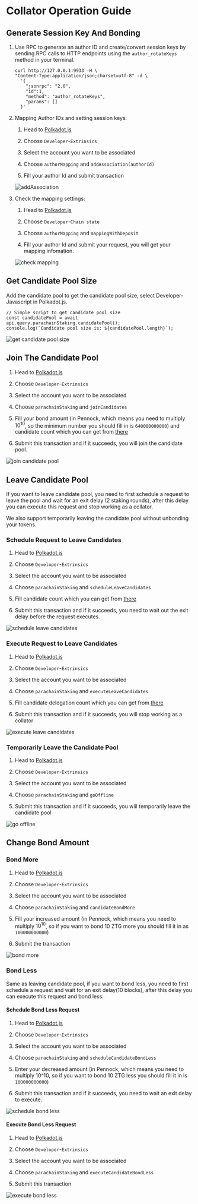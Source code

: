 # Collator Operation Guide

## Generate Session Key And Bonding

1. Use RPC to generate an author ID and create/convert session keys by sending
   RPC calls to HTTP endpoints using the `author_rotateKeys` method in your
   terminal.

   ```
   curl http://127.0.0.1:9933 -H \
   "Content-Type:application/json;charset=utf-8" -d \
     '{
       "jsonrpc": "2.0",
       "id":1,
       "method": "author_rotateKeys",
       "params": []
     }'
   ```

1. Mapping Author IDs and setting session keys:

   1. Head to
      [Polkadot.js](https://polkadot.js.org/apps/?rpc=wss%3A%2F%2Fbsr.zeitgeist.pm#/accounts)

   1. Choose `Developer`-`Extrinsics`

   1. Select the account you want to be associated

   1. Choose `authorMapping` and `addAssociation(authorId)`

   1. Fill your author Id and submit transaction

   ![addAssociation](/img/mapping-association.png)

1. Check the mapping settings:

   1. Head to
      [Polkadot.js](https://polkadot.js.org/apps/?rpc=wss%3A%2F%2Fbsr.zeitgeist.pm#/accounts)

   1. Choose `Developer`-`Chain state`

   1. Choose `authorMapping` and `mappingWithDeposit`

   1. Fill your author Id and submit your request, you will get your mapping
      infomation.

   ![check mapping](/img/check-mapping.png)

## Get Candidate Pool Size

Add the candidate pool to get the candidate pool size, select
Developer-Javascript in Polkadot.js.

```
// Simple script to get candidate pool size
const candidatePool = await api.query.parachainStaking.candidatePool();
console.log(`Candidate pool size is: ${candidatePool.length}`);
```

![get candidate pool size](/img/get-candidate-pool-size.png)

## Join The Candidate Pool

1.  Head to
    [Polkadot.js](https://polkadot.js.org/apps/?rpc=wss%3A%2F%2Fbsr.zeitgeist.pm#/accounts)

1.  Choose `Developer`-`Extrinsics`

1.  Select the account you want to be associated

1.  Choose `parachainStaking` and `joinCandidates`

1.  Fill your bond amount (in Pennock, which means you need to multiply
    $10^{10}$, so the minimum number you should fill in is `640000000000`) and
    candidate count which you can get from [there](#get-candidate-pool-size)
1.  Submit this transaction and if it succeeds, you will join the candidate
    pool.

![join candidate pool](/img/join-candidate-pool.png)

## Leave Candidate Pool

If you want to leave candidate pool, you need to first schedule a request to
leave the pool and wait for an exit delay (2 staking rounds), after this delay
you can execute this request and stop working as a collator.

We also support temporarily leaving the candidate pool without unbonding your
tokens.

### Schedule Request to Leave Candidates

1.  Head to
    [Polkadot.js](https://polkadot.js.org/apps/?rpc=wss%3A%2F%2Fbsr.zeitgeist.pm#/accounts)

1.  Choose `Developer`-`Extrinsics`

1.  Select the account you want to be associated

1.  Choose `parachainStaking` and `scheduleLeaveCandidates`

1.  Fill candidate count which you can get from
    [there](#get-candidate-pool-size)
1.  Submit this transaction and if it succeeds, you need to wait out the exit
    delay before the request executes.

![schedule leave candidates](/img/schedule-leave-candidates.png)

### Execute Request to Leave Candidates

1.  Head to
    [Polkadot.js](https://polkadot.js.org/apps/?rpc=wss%3A%2F%2Fbsr.zeitgeist.pm#/accounts)

1.  Choose `Developer`-`Extrinsics`

1.  Select the account you want to be associated

1.  Choose `parachainStaking` and `executeLeaveCandidates`

1.  Fill candidate delegation count which you can get from
    [there](#get-candidate-pool-size)
1.  Submit this transaction and if it succeeds, you will stop working as a
    collator

![execute leave candidates](/img/execute-leave-candidates.png)

### Temporarily Leave the Candidate Pool

1.  Head to
    [Polkadot.js](https://polkadot.js.org/apps/?rpc=wss%3A%2F%2Fbsr.zeitgeist.pm#/accounts)

1.  Choose `Developer`-`Extrinsics`

1.  Select the account you want to be associated

1.  Choose `parachainStaking` and `goOffline`

1.  Submit this transaction and if it succeeds, you wiil temporarily leave the
    candidate pool

![go offline](/img/go-offline.png)

## Change Bond Amount

### Bond More

1.  Head to
    [Polkadot.js](https://polkadot.js.org/apps/?rpc=wss%3A%2F%2Fbsr.zeitgeist.pm#/accounts)

1.  Choose `Developer`-`Extrinsics`

1.  Select the account you want to be associated

1.  Choose `parachainStaking` and `candidateBondMore`

1.  Fill your increased amount (in Pennock, which means you need to multiply
    $10^{10}$, so if you want to bond 10 ZTG more you should fill it in as
    `100000000000`)

1.  Submit the transaction

![bond more](/img/bond-more.png)

### Bond Less

Same as leaving candidate pool, if you want to bond less, you need to first
schedule a request and wait for an exit delay(10 blocks), after this delay you
can execute this request and bond less.

#### Schedule Bond Less Request

1.  Head to
    [Polkadot.js](https://polkadot.js.org/apps/?rpc=wss%3A%2F%2Fbsr.zeitgeist.pm#/accounts)

1.  Choose `Developer`-`Extrinsics`

1.  Select the account you want to be associated

1.  Choose `parachainStaking` and `scheduleCandidateBondLess`

1.  Enter your decreased amount (in Pennock, which means you need to multiply
    10^10, so if you want to bond 10 ZTG less you should fill it in is
    `100000000000`)

1.  Submit this transaction and if it succeeds, you need to wait an exit delay
    to execute.

![schedule bond less](/img/schedule-bond-less.png)

#### Execute Bond Less Request

1.  Head to
    [Polkadot.js](https://polkadot.js.org/apps/?rpc=wss%3A%2F%2Fbsr.zeitgeist.pm#/accounts)

1.  Choose `Developer`-`Extrinsics`

1.  Select the account you want to be associated

1.  Choose `parachainStaking` and `executeCandidateBondLess`

1.  Submit this transaction

![execute bond less](/img/execute-bond-less.png)
